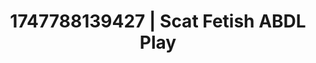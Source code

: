 ---
categories:
- Vore fantasy
- Fantasy surrenderSlow strip tease
- Naughty librarian
- Smudged makeup
- Hog tying
image: /assets/images/1747788139427.jpg
layout: post
seo:
  description: Featured content with high-quality Scat Fetish, ABDL Play. HD images
    available.
  keywords: Scat Fetish, ABDL Play
  og_image: /assets/images/1747788139427.jpg
  schema_type: VisualArtwork
tags:
- ABDL Play
- '#1747788139427'
- Scat Fetish
title: 1747788139427 | Scat Fetish ABDL Play
---